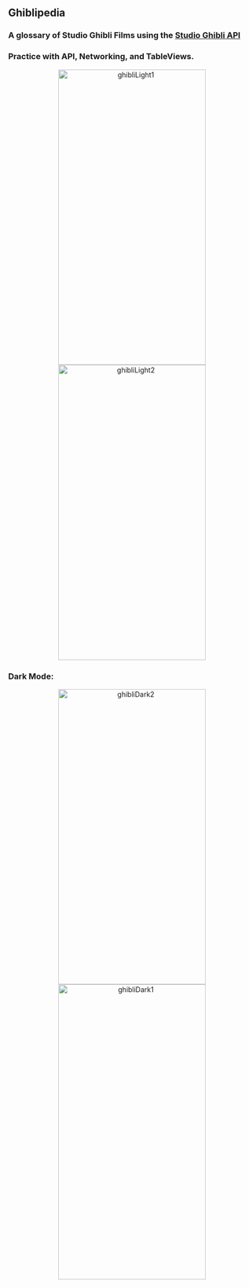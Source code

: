 ## Ghiblipedia

### A glossary of Studio Ghibli Films using the [Studio Ghibli API](https://ghibliapi.herokuapp.com/#)

### Practice with API, Networking, and TableViews. 

<p align="center">
<img src="https://user-images.githubusercontent.com/2793158/70959186-57190d00-2030-11ea-932e-bab079c70c27.png" alt="ghibliLight1" title="ghibliLight1" width="300" height="600" />
<img src="https://user-images.githubusercontent.com/2793158/70959189-5aac9400-2030-11ea-9013-3abae9b68868.png" alt="ghibliLight2" title="ghibliLight2" width="300" height="600" />
</p>

### Dark Mode: 

<p align="center">
<img src="https://user-images.githubusercontent.com/2793158/70959204-68621980-2030-11ea-983e-159181732c5b.png" alt="ghibliDark2" title="ghibliDark2" width="300" height="600" />
<img src="https://user-images.githubusercontent.com/2793158/70959198-6435fc00-2030-11ea-938a-35ac68c57f4b.png" alt="ghibliDark1" title="ghibliDark1" width="300" height="600" />
</p>



